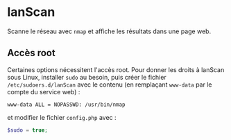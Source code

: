 # lanScan

Scanne le réseau avec `nmap` et affiche les résultats dans une page web.

## Accès root

Certaines options nécessitent l'accès root.
Pour donner les droits à lanScan sous Linux, installer `sudo` au besoin, puis créer le fichier `/etc/sudoers.d/lanScan` avec le contenu
(en remplaçant `www-data` par le compte du service web) :
```
www-data ALL = NOPASSWD: /usr/bin/nmap
````
et modifier le fichier `config.php` avec :
```php
$sudo = true;
```